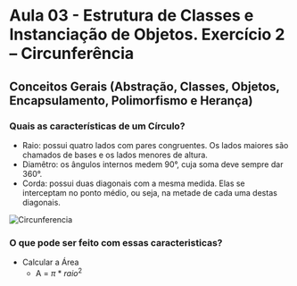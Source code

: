 # Aula 03 - Estrutura de Classes e Instanciação de Objetos. Exercício 2 – Circunferência
## Conceitos Gerais (Abstração, Classes, Objetos, Encapsulamento, Polimorfismo e Herança)

### Quais as características de um Círculo?

- Raio: possui quatro lados com pares congruentes. Os lados maiores são chamados de bases e os lados menores de altura.
- Diamêtro: os ângulos internos medem 90°, cuja soma deve sempre dar 360°.
- Corda: possui duas diagonais com a mesma medida. Elas se interceptam no ponto médio, ou seja, na metade de cada uma destas diagonais.

![Circunferencia](https://github.com/brunamota/POO/assets/66503956/f8c1006f-365a-4831-85d8-eddb35e29535)

### O que pode ser feito com essas caracteristicas?

- Calcular a Área
  - A = $\pi$ * $raio^2$
